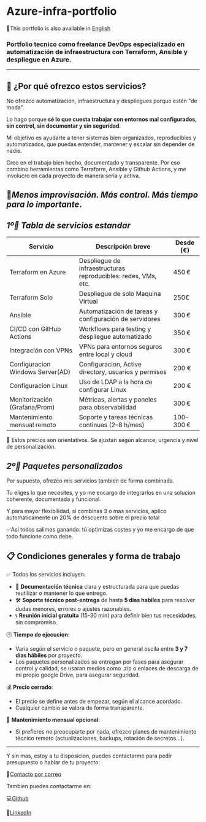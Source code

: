 # Azure-infra-portfolio

📘This portfolio is also available in [English](README.en.md)


### Portfolio tecnico como freelance DevOps especializado en automatización de infraestructura con Terraform, Ansible y despliegue en Azure.
-------------------------------------------------------
## 🎯 ¿Por qué ofrezco estos servicios?

No ofrezco automatización, infraestructura y despliegues porque estén "de moda".

Lo hago porque **sé lo que cuesta trabajar con entornos mal configurados, sin control, sin documentar y sin seguridad**.

Mi objetivo es ayudarte a tener sistemas bien organizados, reproducibles y automatizados, que puedas entender, mantener y escalar sin depender de nadie.

Creo en el trabajo bien hecho, documentado y transparente.
Por eso combino herramientas como Terraform, Ansible y Github Actions, y me involucro en cada proyecto de manera seria y activa.

🚀*Menos improvisación. Más control. Más tiempo para lo importante*.
----------------------------------------------------------------------------
## *1º🧰 Tabla de servicios estandar*

| Servicio                          | Descripción breve                                               | Desde (€) |
|--------------------------------   |------------------------------------------------------------------|-----------|
| Terraform en Azure                | Despliegue de infraestructuras reproducibles: redes, VMs, etc.   | 450 €     |
| Terraform Solo                    | Despliegue de solo Maquina Virtual                               | 250€      |
| Ansible                           | Automatización de tareas y configuración de servidores           | 300 €     |
| CI/CD con GitHub Actions          | Workflows para testing y despliegue automatizado                 | 350 €     |
| Integración con VPNs              | VPNs para entornos seguros entre local y cloud                   | 300 €     |
| Configuracion Windows Server(AD)  | Configuracion, Active directory, usuarios y permisos             | 200 €     |
| Configuracion Linux               | Uso de LDAP a la hora de configurar Linux                        | 200 €     |
| Monitorización (Grafana/Prom)     | Métricas, alertas y paneles para observabilidad                  | 300 €     |
| Mantenimiento mensual remoto      | Soporte y tareas técnicas continuas (2–8 h/mes)                  | 100–300 € |

📌 Estos precios son orientativos. Se ajustan según alcance, urgencia y nivel de personalización.

## *2º💼 Paquetes personalizados*

Por supuesto, ofrezco mis servicios tambien de forma combinada.

Tu eliges lo que necesites, y yo me encargo de integrarlos en una solucion coherente, documentada y funcional.

Y para mayor flexibilidad, si combinas 3 o mas servicios, aplico automaticamente un 20% de descuento sobre el precio total

✅Así todos salimos ganando: tú optimizas costes y yo me encargo de que todo funcione como debe.

## 📋 Condiciones generales y forma de trabajo

✅ Todos los servicios incluyen:

 - 📄 **Documentación técnica** clara y estructurada para que puedas reutilizar o mantener lo que entrego.
 - 🛠️ **Soporte técnico post-entrega** de hasta **5 dias habiles** para resolver dudas menores, errores o ajustes razonables.
 - 📞 **Reunión inicial gratuita** (15-30 min) para definir bien tus necesidades, sin compromiso.

🕒 **Tiempo de ejecucion**:
 - Varia según el servicio o paquete, pero en general oscila entre **3 y 7 días hábiles** por proyecto.
 - Los paquetes personalizados se entregan por fases para asegurar control y calidad, se usaran medios como .zip o enlaces de descarga de mi propio google Drive, para asegurar seguridad.

💰 **Precio cerrado**:
 - El precio se define antes de empezar, según el alcance acordado.
 - Cualquier cambio se valora de forma transparente.

🔄 **Mantenimiento mensual opcional**:

 - Si prefieres no preocuparte por nada, ofrezco planes de mantenimiento técnico remoto (actualizaciones, backups, rotación de secretos...).

-----------------------------------------------------------------------------------
Y sin mas, estoy a tu disposicion, puedes contactarme para pedir presupuesto o hablar de tu proyecto:

📧[Contacto por correo](mailto:saminfradevops@gmail.com)

Tambien puedes contactarme en:

💻[Github](https://github.com/S4M73l09)

🔗[LinkedIn](https://www.linkedin.com/in/samuelillobaby/)
